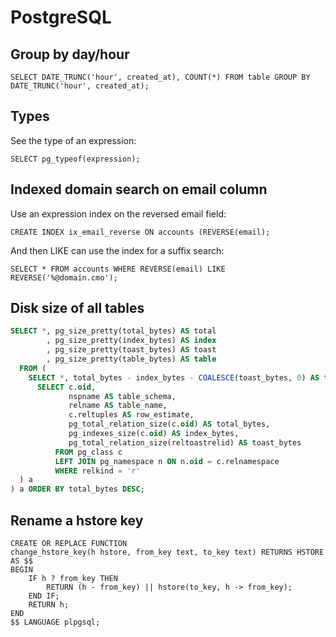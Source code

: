 # PostgreSQL

## Group by day/hour

```
SELECT DATE_TRUNC('hour', created_at), COUNT(*) FROM table GROUP BY DATE_TRUNC('hour', created_at);
```

## Types

See the type of an expression:

```
SELECT pg_typeof(expression);
```

## Indexed domain search on email column

Use an expression index on the reversed email field:

```
CREATE INDEX ix_email_reverse ON accounts (REVERSE(email);
```

And then LIKE can use the index for a suffix search:

```
SELECT * FROM accounts WHERE REVERSE(email) LIKE REVERSE('%@domain.cmo');
```

## Disk size of all tables

```sql
SELECT *, pg_size_pretty(total_bytes) AS total
        , pg_size_pretty(index_bytes) AS index
        , pg_size_pretty(toast_bytes) AS toast
        , pg_size_pretty(table_bytes) AS table
  FROM (
    SELECT *, total_bytes - index_bytes - COALESCE(toast_bytes, 0) AS table_bytes FROM (
      SELECT c.oid,
             nspname AS table_schema,
             relname AS table_name,
             c.reltuples AS row_estimate,
             pg_total_relation_size(c.oid) AS total_bytes,
             pg_indexes_size(c.oid) AS index_bytes,
             pg_total_relation_size(reltoastrelid) AS toast_bytes
          FROM pg_class c
          LEFT JOIN pg_namespace n ON n.oid = c.relnamespace
          WHERE relkind = 'r'
  ) a
) a ORDER BY total_bytes DESC;
```

## Rename a hstore key

```PLpgSQL
CREATE OR REPLACE FUNCTION
change_hstore_key(h hstore, from_key text, to_key text) RETURNS HSTORE AS $$
BEGIN
    IF h ? from_key THEN
        RETURN (h - from_key) || hstore(to_key, h -> from_key);
    END IF;
    RETURN h;
END
$$ LANGUAGE plpgsql;
```
